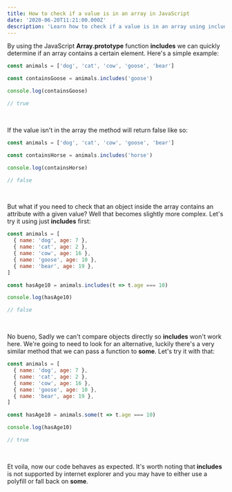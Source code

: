 ```yaml
---
title: How to check if a value is in an array in JavaScript
date: '2020-06-20T11:21:00.000Z'
description: 'Learn how to check if a value is in an array using includes()'
---
```


By using the JavaScript **Array.prototype** function **includes** we can quickly determine if an array contains a certain element. Here's a simple example:

```javascript
const animals = ['dog', 'cat', 'cow', 'goose', 'bear']

const containsGoose = animals.includes('goose')

console.log(containsGoose)

// true
```

<br/>

If the value isn't in the array the method will return false like so:

```javascript
const animals = ['dog', 'cat', 'cow', 'goose', 'bear']

const containsHorse = animals.includes('horse')

console.log(containsHorse)

// false
```

<br/>

But what if you need to check that an object inside the array contains an attribute with a given value? Well that becomes slightly more complex. Let's try it using just **includes** first:

```javascript
const animals = [
  { name: 'dog', age: 7 },
  { name: 'cat', age: 2 },
  { name: 'cow', age: 16 },
  { name: 'goose', age: 10 },
  { name: 'bear', age: 19 },
]

const hasAge10 = animals.includes(t => t.age === 10)

console.log(hasAge10)

// false
```

<br/>

No bueno, Sadly we can't compare objects directly so **includes** won't work here. We're going to need to look for an alternative, luckily there's a very similar method that we can pass a function to **some**. Let's try it with that:

```javascript
const animals = [
  { name: 'dog', age: 7 },
  { name: 'cat', age: 2 },
  { name: 'cow', age: 16 },
  { name: 'goose', age: 10 },
  { name: 'bear', age: 19 },
]

const hasAge10 = animals.some(t => t.age === 10)

console.log(hasAge10)

// true
```

<br/>

Et voila, now our code behaves as expected. It's worth noting that **includes** is not supported by internet explorer and you may have to either use a polyfill or fall back on **some**.
